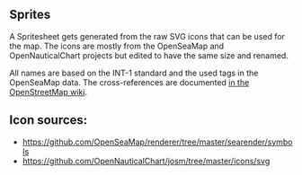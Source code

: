 ## Sprites

A Spritesheet gets generated from the raw SVG icons that can be used for the
map.
The icons are mostly from the OpenSeaMap and OpenNauticalChart projects but
edited to have the same size and renamed.

All names are based on the INT-1 standard and the used tags in the OpenSeaMap
data. The cross-references are documented
[in the OpenStreetMap wiki](https://wiki.openstreetmap.org/wiki/Seamarks/INT-1_Cross_Reference).

## Icon sources:

- https://github.com/OpenSeaMap/renderer/tree/master/searender/symbols
- https://github.com/OpenNauticalChart/josm/tree/master/icons/svg